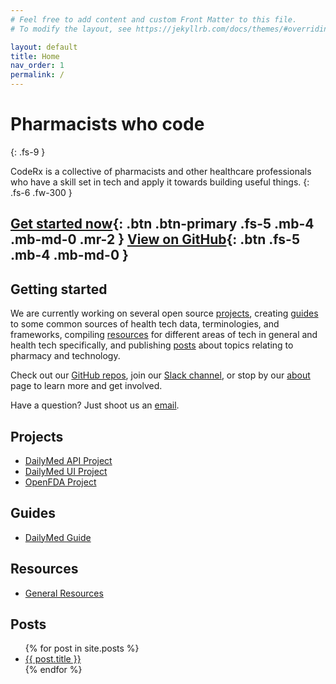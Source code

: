 ```yaml
---
# Feel free to add content and custom Front Matter to this file.
# To modify the layout, see https://jekyllrb.com/docs/themes/#overriding-theme-defaults

layout: default
title: Home
nav_order: 1
permalink: /
---
```


# Pharmacists who code
{: .fs-9 }

CodeRx is a collective of pharmacists and other healthcare professionals who have a skill set in tech and apply it towards building useful things.
{: .fs-6 .fw-300 }

[Get started now](#getting-started){: .btn .btn-primary .fs-5 .mb-4 .mb-md-0 .mr-2 } [View on GitHub](https://github.com/coderxio){: .btn .fs-5 .mb-4 .mb-md-0 }
---

## Getting started
We are currently working on several open source [projects](/projects), creating [guides](/guides) to some common sources of health tech data, terminologies, and frameworks, compiling [resources](/resources) for different areas of tech in general and health tech specifically, and publishing [posts](/posts) about topics relating to pharmacy and technology.

Check out our [GitHub repos](https://github.com/coderxio), join our [Slack channel](https://coderx.slack.com), or stop by our [about](/about) page to learn more and get involved.

Have a question?  Just shoot us an [email](mailto:info@coderx.io).

## Projects
* [DailyMed API Project](/projects/dailymed-api)
* [DailyMed UI Project](/projects/dailymed-ui)
* [OpenFDA Project](/projects/openfda)

## Guides
* [DailyMed Guide](/guides/dailymed)

## Resources
* [General Resources](/resources/general)

## Posts
<ul class="posts">
   {% for post in site.posts %}
      <li><a href="{{ post.url }}">{{ post.title }}</a></li>
   {% endfor %}
</ul>
